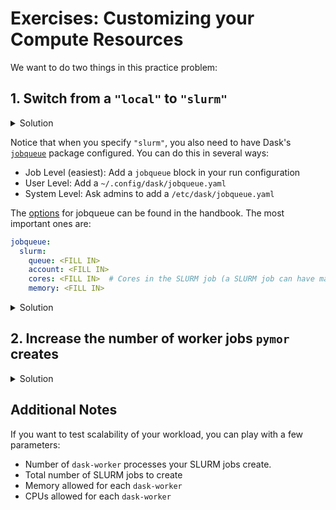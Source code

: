 # Exercises: Customizing your Compute Resources

We want to do two things in this practice problem:

## 1. Switch from a `"local"` to `"slurm"`

<details>
  <summary>Solution</summary>
  In your YAML file, you can change the `pymor.dask_cluster`:

  ```yaml
  pymor:
    dask_cluster: "slurm"  # or "local"
  ```
</details>

Notice that when you specify `"slurm"`, you also need to have Dask's [`jobqueue`](https://jobqueue.dask.org) package configured. You
can do this in several ways:

* Job Level (easiest): Add a `jobqueue` block in your run configuration 
* User Level: Add a `~/.config/dask/jobqueue.yaml`
* System Level: Ask admins to add a `/etc/dask/jobqueue.yaml`

The [options](https://jobqueue.dask.org/en/latest/clusters-configuration-setup.html) for jobqueue can be found
in the handbook. The most important ones are:

```yaml
jobqueue:
  slurm:
    queue: <FILL IN>
    account: <FILL IN>
    cores: <FILL IN>  # Cores in the SLURM job (a SLURM job can have many Dask workers)
    memory: <FILL IN>
```

<details>
  <summary>Solution</summary>

  Here is a full setting list for `distributed` and `jobqueue`:

  ```yaml
  # Settings for using dask-distributed
  distributed:
    worker:
      memory:
        target: 0.6 # Target 60% of worker memory usage
        spill: 0.7 # Spill to disk when 70% of memory is used
        pause: 0.8 # Pause workers if memory usage exceeds 80%
        terminate: 0.95 # Terminate workers at 95% memory usage
      resources:
        CPU: 4 # Assign 4 CPUs per worker
      death-timeout: 600 # Worker timeout if no heartbeat (seconds): Keep workers alive for 5 minutes
  # SLURM-specific settings for launching workers
  jobqueue:
    slurm:
      name: pymor-worker
      queue: compute # SLURM queue/partition to submit jobs
      account: ab0995 # SLURM project/account name
      cores: 4 # Number of cores per worker
      memory: 128GB # Memory per worker
      walltime: '00:30:00' # Maximum walltime per job
      interface: ib0 # Network interface for communication
      job-extra-directives: # Additional SLURM job options
        - '--exclusive' # Run on exclusive nodes
        - '--nodes=1'
      # Worker template
      worker-extra:
        - "--nthreads"
        - 4
        - "--memory-limit"
        - "128GB"
        - "--lifetime"
        - "25m"
        - "--lifetime-stagger"
        - "4m"
      # How to launch workers and scheduler
      job-cpu: 128
      job-mem: 256GB
      # worker-command: dask-worker
      processes: 32 # Limited by memory per worker!
      # scheduler-command: dask-scheduler
  ```

</details>


## 2. Increase the number of worker jobs `pymor` creates

<details>
  <summary>Solution</summary>

  You can change the number of jobs in your YAML file under `pymor.dask_cluster_scaling_fixed_jobs`:

  ```yaml
  pymor:
      dask_cluster_scaling_fixed_jobs: 8
  ```
</details>

## Additional Notes

If you want to test scalability of your workload, you can play with a few parameters:

* Number of `dask-worker` processes your SLURM jobs create.
* Total number of SLURM jobs to create
* Memory allowed for each `dask-worker`
* CPUs allowed for each `dask-worker`


